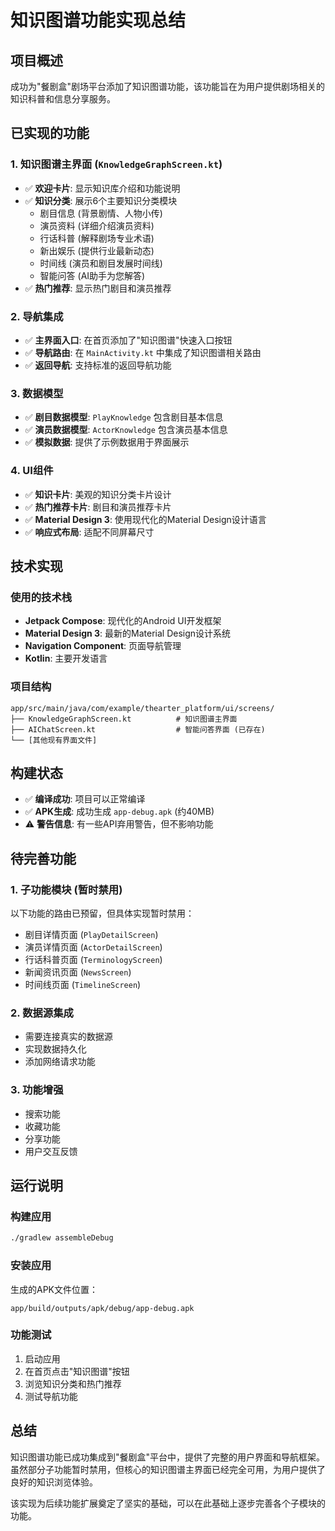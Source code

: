 # 知识图谱功能实现总结

## 项目概述
成功为"餐剧盒"剧场平台添加了知识图谱功能，该功能旨在为用户提供剧场相关的知识科普和信息分享服务。

## 已实现的功能

### 1. 知识图谱主界面 (`KnowledgeGraphScreen.kt`)
- ✅ **欢迎卡片**: 显示知识库介绍和功能说明
- ✅ **知识分类**: 展示6个主要知识分类模块
  - 剧目信息 (背景剧情、人物小传)
  - 演员资料 (详细介绍演员资料)
  - 行话科普 (解释剧场专业术语)
  - 新出娱乐 (提供行业最新动态)
  - 时间线 (演员和剧目发展时间线)
  - 智能问答 (AI助手为您解答)
- ✅ **热门推荐**: 显示热门剧目和演员推荐

### 2. 导航集成
- ✅ **主界面入口**: 在首页添加了"知识图谱"快速入口按钮
- ✅ **导航路由**: 在 `MainActivity.kt` 中集成了知识图谱相关路由
- ✅ **返回导航**: 支持标准的返回导航功能

### 3. 数据模型
- ✅ **剧目数据模型**: `PlayKnowledge` 包含剧目基本信息
- ✅ **演员数据模型**: `ActorKnowledge` 包含演员基本信息
- ✅ **模拟数据**: 提供了示例数据用于界面展示

### 4. UI组件
- ✅ **知识卡片**: 美观的知识分类卡片设计
- ✅ **热门推荐卡片**: 剧目和演员推荐卡片
- ✅ **Material Design 3**: 使用现代化的Material Design设计语言
- ✅ **响应式布局**: 适配不同屏幕尺寸

## 技术实现

### 使用的技术栈
- **Jetpack Compose**: 现代化的Android UI开发框架
- **Material Design 3**: 最新的Material Design设计系统
- **Navigation Component**: 页面导航管理
- **Kotlin**: 主要开发语言

### 项目结构
```
app/src/main/java/com/example/thearter_platform/ui/screens/
├── KnowledgeGraphScreen.kt          # 知识图谱主界面
├── AIChatScreen.kt                  # 智能问答界面 (已存在)
└── [其他现有界面文件]
```

## 构建状态
- ✅ **编译成功**: 项目可以正常编译
- ✅ **APK生成**: 成功生成 `app-debug.apk` (约40MB)
- ⚠️ **警告信息**: 有一些API弃用警告，但不影响功能

## 待完善功能

### 1. 子功能模块 (暂时禁用)
以下功能的路由已预留，但具体实现暂时禁用：
- 剧目详情页面 (`PlayDetailScreen`)
- 演员详情页面 (`ActorDetailScreen`)
- 行话科普页面 (`TerminologyScreen`)
- 新闻资讯页面 (`NewsScreen`)
- 时间线页面 (`TimelineScreen`)

### 2. 数据源集成
- 需要连接真实的数据源
- 实现数据持久化
- 添加网络请求功能

### 3. 功能增强
- 搜索功能
- 收藏功能
- 分享功能
- 用户交互反馈

## 运行说明

### 构建应用
```bash
./gradlew assembleDebug
```

### 安装应用
生成的APK文件位置：
```
app/build/outputs/apk/debug/app-debug.apk
```

### 功能测试
1. 启动应用
2. 在首页点击"知识图谱"按钮
3. 浏览知识分类和热门推荐
4. 测试导航功能

## 总结

知识图谱功能已成功集成到"餐剧盒"平台中，提供了完整的用户界面和导航框架。虽然部分子功能暂时禁用，但核心的知识图谱主界面已经完全可用，为用户提供了良好的知识浏览体验。

该实现为后续功能扩展奠定了坚实的基础，可以在此基础上逐步完善各个子模块的功能。
